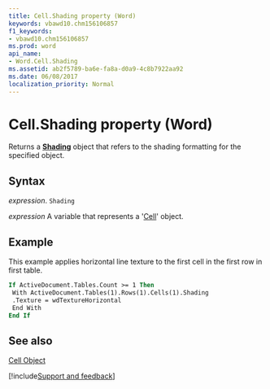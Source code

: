 ```yaml
---
title: Cell.Shading property (Word)
keywords: vbawd10.chm156106857
f1_keywords:
- vbawd10.chm156106857
ms.prod: word
api_name:
- Word.Cell.Shading
ms.assetid: ab2f5789-ba6e-fa8a-d0a9-4c8b7922aa92
ms.date: 06/08/2017
localization_priority: Normal
---
```



# Cell.Shading property (Word)

Returns a  **[Shading](Word.Shading.md)** object that refers to the shading formatting for the specified object.


## Syntax

_expression_. `Shading`

_expression_ A variable that represents a '[Cell](Word.Cell.md)' object.


## Example

This example applies horizontal line texture to the first cell in the first row in first table.


```vb
If ActiveDocument.Tables.Count >= 1 Then 
 With ActiveDocument.Tables(1).Rows(1).Cells(1).Shading 
 .Texture = wdTextureHorizontal 
 End With 
End If
```


## See also


[Cell Object](Word.Cell.md)

[!include[Support and feedback](~/includes/feedback-boilerplate.md)]